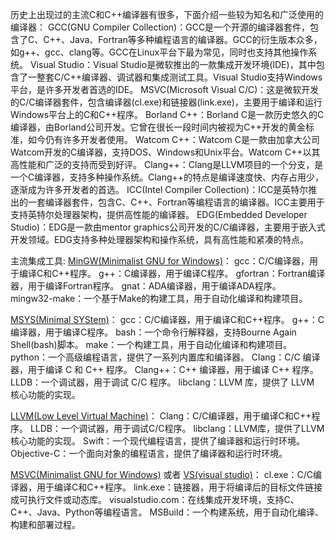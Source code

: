 历史上出现过的主流C和C++编译器有很多，下面介绍一些较为知名和广泛使用的编译器：
GCC(GNU Compiler Collection)：GCC是一个开源的编译器套件，包含了C、C++、Java、Fortran等多种编程语言的编译器。GCC的衍生版本众多，如g++、gcc、clang等。GCC在Linux平台下最为常见，同时也支持其他操作系统。
Visual Studio：Visual Studio是微软推出的一款集成开发环境(IDE)，其中包含了一整套C/C++编译器、调试器和集成测试工具。Visual Studio支持Windows平台，是许多开发者首选的IDE。
MSVC(Microsoft Visual C/C)：这是微软开发的C/C编译器套件，包含编译器(cl.exe)和链接器(link.exe)，主要用于编译和运行Windows平台上的C和C++程序。
Borland C++：Borland C是一款历史悠久的C编译器，由Borland公司开发。它曾在很长一段时间内被视为C++开发的黄金标准，如今仍有许多开发者使用。
Watcom C++：Watcom C是一款由加拿大公司Watcom开发的C编译器，支持DOS、Windows和Unix平台。Watcom C++以其高性能和广泛的支持而受到好评。
Clang++：Clang是LLVM项目的一个分支，是一个C编译器，支持多种操作系统。Clang++的特点是编译速度快、内存占用少，逐渐成为许多开发者的首选。
ICC(Intel Compiler Collection)：ICC是英特尔推出的一套编译器套件，包含C、C++、Fortran等编程语言的编译器。ICC主要用于支持英特尔处理器架构，提供高性能的编译器。
EDG(Embedded Developer Studio)：EDG是一款由mentor graphics公司开发的C/C编译器，主要用于嵌入式开发领域。EDG支持多种处理器架构和操作系统，具有高性能和紧凑的特点。

主流集成工具:
[MinGW(Minimalist GNU for Windows)](https://github.com/niXman/mingw-builds-binaries/releases)：
    gcc：C/C编译器，用于编译C和C++程序。
    g++：C编译器，用于编译C程序。
    gfortran：Fortran编译器，用于编译Fortran程序。
    gnat：ADA编译器，用于编译ADA程序。
    mingw32-make：一个基于Make的构建工具，用于自动化编译和构建项目。
    
[MSYS(Minimal SYStem)](https://www.msys2.org/)：
    gcc：C/C编译器，用于编译C和C++程序。
    g++：C编译器，用于编译C程序。
    bash：一个命令行解释器，支持Bourne Again Shell(bash)脚本。
    make：一个构建工具，用于自动化编译和构建项目。
    python：一个高级编程语言，提供了一系列内置库和编译器。
    Clang：C/C 编译器，用于编译 C 和 C++ 程序。
    Clang++：C++ 编译器，用于编译 C++ 程序。
    LLDB：一个调试器，用于调试 C/C 程序。
    libclang：LLVM 库，提供了 LLVM 核心功能的实现。

[LLVM(Low Level Virtual Machine)](https://github.com/llvm/llvm-project/releases)：
    Clang：C/C编译器，用于编译C和C++程序。
    LLDB：一个调试器，用于调试C/C程序。
    libclang：LLVM库，提供了LLVM核心功能的实现。
    Swift：一个现代编程语言，提供了编译器和运行时环境。
    Objective-C：一个面向对象的编程语言，提供了编译器和运行时环境。

[MSVC(Minimalist GNU for Windows)](https://learn.microsoft.com/zh-cn/cpp/windows/latest-supported-vc-redist?view=msvc-170#visual-studio-2015-2017-2019-and-2022)
或者 [VS(visual studio)](https://visualstudio.microsoft.com/zh-hans/downloads/)：
    cl.exe：C/C编译器，用于编译C和C++程序。
    link.exe：链接器，用于将编译后的目标文件链接成可执行文件或动态库。
    visualstudio.com：在线集成开发环境，支持C、C++、Java、Python等编程语言。
    MSBuild：一个构建系统，用于自动化编译、构建和部署过程。